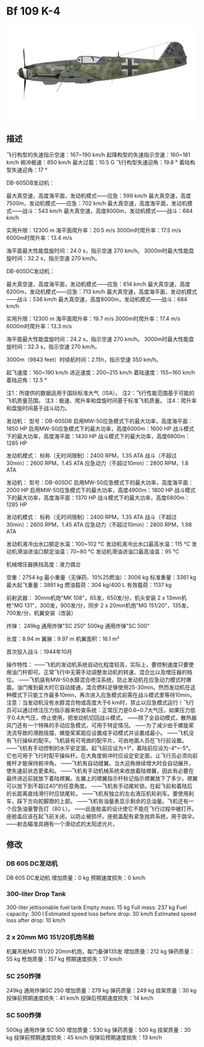 # Bf 109 K-4

![bf109k4](../images/bf109k4.png)

## 描述

飞行构型的失速指示空速：167~190 km/h
起降构型的失速指示空速：160~181 km/h
俯冲极速：850 km/h
最大过载：10.5 G
飞行构型失速迎角：19.8 °
着陆构型失速迎角：17 °

DB-605DB发动机：

最大真空速，高度海平面，发动机模式——应急：599 km/h
最大真空速，高度7500m，发动机模式——应急：702 km/h
最大真空速，高度海平面，发动机模式——战斗：543 km/h
最大真空速，高度8000m，发动机模式——战斗：684 km/h

实用升限：12300 m
海平面爬升率：20.5 m/s
3000m时爬升率：17.5 m/s
6000m时爬升率：13.4 m/s

海平面最大性能盘旋时间：24.0 s，指示空速 270 km/h。
3000m时最大性能盘旋时间：32.2 s，指示空速 270 km/h。

DB-605DC发动机：

最大真空速，高度海平面，发动机模式——应急：614 km/h
最大真空速，高度6200m，发动机模式——应急：713 km/h
最大真空速，高度海平面，发动机模式——战斗：536 km/h
最大真空速，高度8000m，发动机模式——战斗：684 km/h

实用升限：12300 m
海平面爬升率：19.7 m/s
3000m时爬升率：17.4 m/s
6000m时爬升率：13.3 m/s

海平面最大性能盘旋时间：24.2 s，指示空速 270 km/h。
3000m时最大性能盘旋时间：32.3 s，指示空速 270 km/h。

3000m（9843 feet）时续航时间：2.15h，指示空速 350 km/h。

起飞速度：160~190 km/h
进近速度：200~215 km/h
着陆速度：155~160 km/h
着陆迎角：12.5 °

注1：所提供的数据适用于国际标准大气（ISA）。
注2：飞行性能范围基于可能的飞机质量范围。
注3：极速、爬升率和盘旋时间基于标准飞机质量。
注4：爬升率和盘旋时间基于战斗动力。

发动机：
型号：DB-605DB
启用MW-50应急模式下的最大功率，高度海平面：1850 HP
启用MW-50应急模式下的最大功率，高度6000m：1600 HP
战斗模式下的最大功率，高度海平面：1430 HP
战斗模式下的最大功率，高度6800m：1285 HP

发动机模式：
标称（无时间限制）：2400 RPM，1.35 ATA
战斗（不超过30min）：2600 RPM，1.45 ATA
应急动力（不超过10min）：2800 RPM，1.8 ATA

发动机：
型号：DB-605DC
启用MW-50应急模式下的最大功率，高度海平面：2000 HP
启用MW-50应急模式下的最大功率，高度4900m：1800 HP
战斗模式下的最大功率，高度海平面：1370 HP
战斗模式下的最大功率，高度6800m：1285 HP

发动机模式：
标称（无时间限制）：2400 RPM，1.35 ATA
战斗（不超过30min）：2600 RPM，1.45 ATA
应急动力（不超过10min）：2800 RPM，1.98 ATA

发动机液冷出水口额定水温：100~102 °C
发动机液冷出水口最高水温：115 °C
发动机滑油进油口额定油温：70~80 °C
发动机滑油进油口最高油温：95 °C

机械增压器换挡高度：液力偶合 

空重：2754 kg
最小重量（无弹药、10%25燃油）：3006 kg
标准重量：3361 kg
最大起飞重量：3891 kg
燃油载荷：304 kg/400 L
有效载荷：1137 kg

前射武器：
30mm机炮"MK 108"，65发，650发/分，机头安装
2 x 13mm机枪"MG 131"，300发，900发/分，同步
2 x 20mm机炮"MG 151/20"，135发，700发/分，机翼安装（改装）

炸弹：
249kg 通用炸弹"SC 250"
500kg 通用炸弹"SC 500"

长度：8.94 m
翼展：9.97 m
机翼面积：16.1 m²

首次投入战斗：1944年10月

操作特性：
——飞机的发动机系统自动化程度较高，实际上，要控制速度只要使用油门杆即可。正常飞行中无需手动调整发动机的转速、混合比以及增压器的档位。
——飞机装有MW-50水醇混合喷注系统，防止发动机在应急动力模式时爆震。油门推到最大时它自动接通，混合燃料足够使用25-30min。然而发动机在这种模式下只能工作最多10min，再次进入应急模式前需在战斗模式里等待10min。注意：当发动机没有水醇混合物或高度大于6 km时，禁止以应急模式运行！飞行员可以通过喷注压力指示器来检查系统：正常压力是0.6~0.7大气压，如果压力低于0.4大气压，停止使用，把发动机切回战斗模式。
——除了全自动模式，散热器风门还有一个特殊的手动应急模式，可用于特定情况。
——为了减少由于螺旋桨洗流导致的滑跑摇摆，螺旋桨桨距应设置成手动模式并设置成最小。
——飞机没有飞行操纵的配平。飞机装有可弯曲的配平片，可由地面人员在飞行前设置。
——飞机有手动控制的水平安定面。起飞前应设为+1°，着陆前应设为-4°~-5°。它也可用于飞行时配平操纵杆。在大角度俯冲时应设定安定面，让飞行员必须向前推杆才能保持俯冲角。
——飞机有自动缝翼。当大迎角继续增大时会自动展开，使失速前状态更柔和。
——飞机有手动机械系统来收放着陆襟翼，因此有必要在最终进近前就放下着陆襟翼。左翼上的襟翼指示杆标记指示襟翼放下了多少。襟翼可以放下到不超过40°的任意角度。
——飞机有手动尾轮锁。在起飞前和着陆后的长距离直线滑行时应锁尾轮。
——飞机有独立的左右液压机轮刹车。要使用刹车，踩下方向舵脚蹬的上部。
——飞机有油量表显示剩余的总油量。飞机还有一个应急油量警告灯（80 L）。
——此座舱盖的设计使它不能在飞行过程中被打开。座舱盖应该在起飞前关闭，以防止被损坏。座舱盖配有紧急抛弃系统，用于跳伞。
——射击瞄准具拥有一个滑动式的太阳滤光片。

## 修改


### DB 605 DC发动机

DB 605 DC发动机
增加质量：0 kg
预期速度损失：0 km/h

### 300-liter Drop Tank

300-liter jettisonable fuel tank
Empty mass: 15 kg
Full mass: 237 kg
Fuel capacity: 300 l
Estimated speed loss before drop: 30 km/h
Estimated speed loss after drop: 10 km/h

### 2 x 20mm MG 151/20机炮吊舱

机翼吊舱MG 151/20 20mm机炮，每门备弹135发
增加质量：212 kg
弹药质量：55 kg
枪炮质量：157 kg
预期速度损失：17 km/h

### SC 250炸弹

249kg 通用炸弹SC 250
增加质量：279 kg
弹药质量：249 kg
挂架质量：30 kg
投弹前预期速度损失：41 km/h
投弹后预期速度损失：14 km/h

### SC 500炸弹

500kg 通用炸弹 SC 500
增加质量：530 kg
弹药质量：500 kg
挂架质量：30 kg
投弹前预期速度损失：45 km/h
投弹后预期速度损失：13 km/h